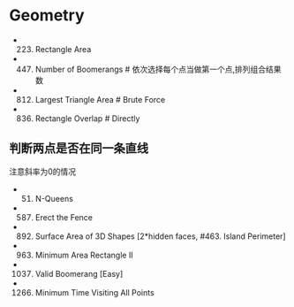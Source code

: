 # Geometry
- 223. Rectangle Area
- 447. Number of Boomerangs   # 依次选择每个点当做第一个点,排列组合结果数
- 812. Largest Triangle Area    # Brute Force
- 836. Rectangle Overlap        # Directly


## 判断两点是否在同一条直线
注意斜率为0的情况
- 51. N-Queens
- 587. Erect the Fence	
- 892. Surface Area of 3D Shapes [2*hidden faces, #463. Island Perimeter]
- 963. Minimum Area Rectangle II
- 1037. Valid Boomerang [Easy]
- 1266. Minimum Time Visiting All Points
